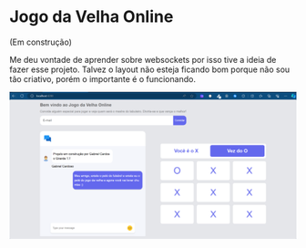 # Jogo da Velha Online

(Em construção)

Me deu vontade de aprender sobre websockets por isso tive a ideia de fazer esse projeto. Talvez o layout não esteja ficando bom porque não sou tão criativo, porém o importante é o funcionando.

![Alt text](image.png)
